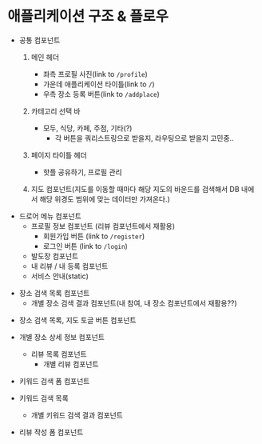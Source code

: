 # 애플리케이션 구조 & 플로우

- 공통 컴포넌트

  1. 메인 헤더

     - 좌측 프로필 사진(link to `/profile`)
     - 가운데 애플리케이션 타이틀(link to `/`)
     - 우측 장소 등록 버튼(link to `/addplace`)

  2. 카테고리 선택 바

     - 모두, 식당, 카페, 주점, 기타(?)
       - 각 버튼을 쿼리스트링으로 받을지, 라우팅으로 받을지 고민중..

  3. 페이지 타이틀 헤더

     - 핫플 공유하기, 프로필 관리

  4. 지도 컴포넌트(지도를 이동할 때마다 해당 지도의 바운드를 검색해서 DB 내에서 해당 위경도 범위에 맞는 데이터만 가져온다.)

* 드로어 메뉴 컴포넌트
  - 프로필 정보 컴포넌트 (리뷰 컴포넌트에서 재활용)
    - 회원가입 버튼 (link to `/register`)
    - 로그인 버튼 (link to `/login`)
  - 발도장 컴포넌트
  - 내 리뷰 / 내 등록 컴포넌트
  - 서비스 안내(static)

- 장소 검색 목록 컴포넌트
  - 개별 장소 검색 결과 컴포넌트(내 참여, 내 장소 컴포넌트에서 재활용??)

* 장소 검색 목록, 지도 토글 버튼 컴포넌트

* 개별 장소 상세 정보 컴포넌트

  - 리뷰 목록 컴포넌트
    - 개별 리뷰 컴포넌트

* 키워드 검색 폼 컴포넌트

* 키워드 검색 목록

  - 개별 키워드 검색 결과 컴포넌트

- 리뷰 작성 폼 컴포넌트
